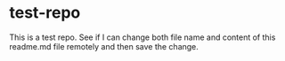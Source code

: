 # test-repo
This is a test repo.
See if I can change both file name and content of this readme.md file remotely and then save the change.
